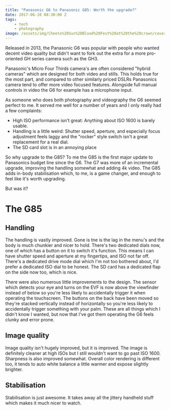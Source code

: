 ```yaml
---
title: "Panasonic G6 to Panasonic G85: Worth the upgrade?"
date: 2017-06-10 08:30:00 Z
tags:
    - tech
    - photography
image: /assets/img/Cheeto%20Sun%20Blood%20Fest%20at%20the%20crown/cover.jpg
---
```


Released in 2013, the Panasonic G6 was popular with people who wanted decent video quality but didn't want to fork out the extra for a more pro-oriented GH series camera such as the GH3.

Panasonic's Micro Four Thirds camera's are often considered "hybrid cameras" which are designed for both video and stills. This holds true for the most part, and compared to other similarly priced DSLRs Panasonics camera tend to offer more video focused features. Alongside full manual controls in video the G6 for example has a microphone input.

As someone who does both photography and videography the G6 seemed perfect to me. It served me well for a number of years and I only really had a few complaints:

* High ISO performance isn't great: Anything about ISO 1600 is barely usable.
* Handling is a little weird: Shutter speed, aperture, and especially focus adjustment feels laggy and the "rocker" style switch isn't a great replacement for a real dial.
* The SD card slot is in an annoying place

So why upgrade to the G85? To me the G85 is the first major update to Panasonics budget line since the G6. The G7 was more of an incremental upgrade, improving the handling somewhat and adding 4k video. The G85 adds in-body stabilisation which, to me, is a game changer, and enough to feel like it's worth upgrading.

But was it?

# The G85

## Handling

The handling is vastly improved. Gone is tne is the lag in the menu's and the body is much chunkier and nicer to hold. There's two dedicated dials now, one of which has a button on it to switch it's function. This means I can have shutter speed and aperture at my fingertips, and ISO not far off. There's a dedicated drive mode dial which I'm not too bothered about, I'd prefer a dedicated ISO dial to be honest. The SD card has a dedicated flap on the side now too, which is nice.

There were also numerous little improvements to the design. The sensor which detects your eye and turns on the EVF is now above the viewfinder instead of below so you're less likely to accidentally trigger it when operating the touchscreen. The buttons on the back have been moved so they're stacked vertically instead of horizontally so you're less likely to accidentally trigger something with your palm. These are all things which I didn't know I wanted, but now that I've got them operating the G6 feels clunky and error prone.

## Image quality

Image quality isn't hugely improved, but it is improved. The image is definitely cleaner at high ISOs but I still wouldn't want to go past ISO 1600. Sharpness is also improved somewhat. Overall color rendering is different too, it tends to auto white balance a little warmer and expose slightly brighter.

## Stabilisation

Stabilisation is just awesome. It takes away all the jittery handheld stuff which makes it much nicer to watch.